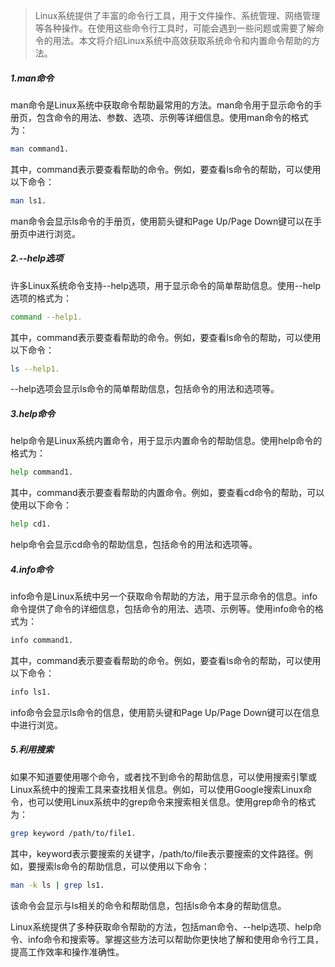 > Linux系统提供了丰富的命令行工具，用于文件操作、系统管理、网络管理等各种操作。在使用这些命令行工具时，可能会遇到一些问题或需要了解命令的用法。本文将介绍Linux系统中高效获取系统命令和内置命令帮助的方法。
>

##### 1.man命令

man命令是Linux系统中获取命令帮助最常用的方法。man命令用于显示命令的手册页，包含命令的用法、参数、选项、示例等详细信息。使用man命令的格式为：

```bash
man command1.
```

其中，command表示要查看帮助的命令。例如，要查看ls命令的帮助，可以使用以下命令：

```bash
man ls1.
```

man命令会显示ls命令的手册页，使用箭头键和Page Up/Page Down键可以在手册页中进行浏览。

##### 2.--help选项

许多Linux系统命令支持--help选项，用于显示命令的简单帮助信息。使用--help选项的格式为：

```bash
command --help1.
```

其中，command表示要查看帮助的命令。例如，要查看ls命令的帮助，可以使用以下命令：

```bash
ls --help1.
```

--help选项会显示ls命令的简单帮助信息，包括命令的用法和选项等。

##### 3.help命令

help命令是Linux系统内置命令，用于显示内置命令的帮助信息。使用help命令的格式为：

```bash
help command1.
```

其中，command表示要查看帮助的内置命令。例如，要查看cd命令的帮助，可以使用以下命令：

```bash
help cd1.
```

help命令会显示cd命令的帮助信息，包括命令的用法和选项等。

##### 4.info命令

info命令是Linux系统中另一个获取命令帮助的方法，用于显示命令的信息。info命令提供了命令的详细信息，包括命令的用法、选项、示例等。使用info命令的格式为：

```bash
info command1.
```

其中，command表示要查看帮助的命令。例如，要查看ls命令的帮助，可以使用以下命令：

```bash
info ls1.
```

info命令会显示ls命令的信息，使用箭头键和Page Up/Page Down键可以在信息中进行浏览。

##### 5.利用搜索

如果不知道要使用哪个命令，或者找不到命令的帮助信息，可以使用搜索引擎或Linux系统中的搜索工具来查找相关信息。例如，可以使用Google搜索Linux命令，也可以使用Linux系统中的grep命令来搜索相关信息。使用grep命令的格式为：

```bash
grep keyword /path/to/file1.
```

其中，keyword表示要搜索的关键字，/path/to/file表示要搜索的文件路径。例如，要搜索ls命令的帮助信息，可以使用以下命令：

```bash
man -k ls | grep ls1.
```

该命令会显示与ls相关的命令和帮助信息，包括ls命令本身的帮助信息。

Linux系统提供了多种获取命令帮助的方法，包括man命令、--help选项、help命令、info命令和搜索等。掌握这些方法可以帮助你更快地了解和使用命令行工具，提高工作效率和操作准确性。